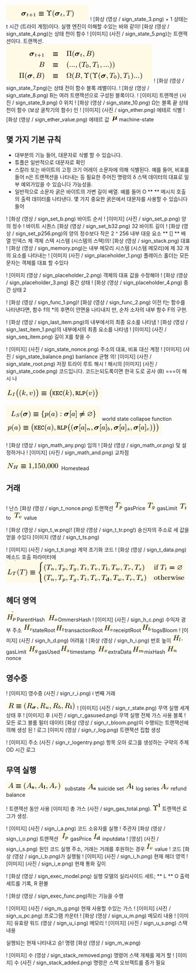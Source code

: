 

![image](picture/sign_state_1.png)
! [화상 (영상 / sign_state_3.png) + 1 상태는 t 시간 (트라이 계정)이다.
실행 엔진이 이해할 수있는 바와 같이! [화상 (영상 / sign_state_4.png)는 상태 천이 함수
! [이미지] (사진 / sign_state_5.png)는 트랜잭션이다. 트랜잭션.
![image](picture/sign_state_6.png)
! [화상 (영상 / sign_state_7.png)는 상태 전이 함수 블록 레벨이다.
! [화상 (영상 / sign_state_8.png) B는 여러 트랜잭션으로 구성된 블록이다.
! [이미지] 트랜잭션 (사진 / sign_state_9.png) 0 위치
! [화상 (영상 / sign_state_10.png) Ω는 블록 끝 상태 천이 함수 (보상 굴착기의 함수) 인
! [이미지] (사진 / sign_ether.png) 에테르 식별
! [화상 (영상 / sign_ether_value.png) 에테르 값
![image](picture/sign_machine_state.png) machine-state

## 몇 가지 기본 규칙

- 대부분의 기능 들어, 대문자로 식별 할 수 있습니다.
- 튜플은 일반적으로 대문자로 확인
- 스칼라 또는 바이트의 고정 크기 어레이 소문자에 의해 식별된다. 예를 들어, 비표를 들어 n은 트랜잭션을 나타내는 등 필요한 주어진 명령의 δ 스택 데이터의 대표로 일부 예외가있을 수 있습니다 가능성을.
- 일반적으로 소문자 굵은 바이트의 가변 길이 배열. 예를 들어 O ** ** 메시지 호출의 출력 데이터를 나타낸다. 몇 가지 중요한 굵은에서 대문자를 사용할 수 있습니다 들어


! [화상 (영상 / sign_set_b.png) 바이트 순서
! [이미지] (사진 / sign_set_p.png) 양의 정수
! 바이트 시퀀스 [화상 (영상 / sign_set_b32.png) 32 바이트 길이
! [화상 (영상 / sign_set_p256.png)의 양의 정수보다 작은 2 ^ 256
내부 대응 요소 ** [] ** 배열 인덱스
제 객체 스택 시스템 (시스템의 스택)의! [화상 (영상 / sign_stack.png) 대표
! [화상 (영상 / sign_memory.png)는 내부 메모리 시스템 (시스템 메모리)에 제 32 개의 요소를 나타내는
! [이미지 (사진 / sign_placeholder_1.png) 플레이스 홀더는 모든 문자는 객체를 대표 할 수있다

! [이미지 (영상 / sign_placeholder_2.png) 객체의 대표 값을 수정해야
! [화상 (영상 / sign_placeholder_3.png) 중간 상태
! [화상 (영상 / sign_placeholder_4.png) 중간 상태 2

! [화상 (영상 / sign_func_1.png)! [화상 (영상 / sign_func_2.png) 이전 f는 함수를 나타낸다면, 함수 f의 *의 후면이 안면을 나타내지 만, 순차 소자의 내부 함수 F의 구현.

! [화상 (영상 / sign_last_item.png)의 내부에서의 최종 요소를 나타냄
! [화상 (영상 / sign_last_item_1.png)의 내부에서의 최종 요소를 나타냄
! [이미지] (사진 / sign_seq_item.png) 길이 X를 찾을 수


! [이미지] (사진 / sign_state_nonce.png) 주소의 대표, 비표 대신 계정
! [이미지] (사진 / sign_state_balance.png) banlance 균형
의! [이미지] (사진 / sign_state_root.png) 저장 트라이 루트 해시
! 해시의 [이미지] (사진 / sign_state_code.png) 코드입니다. 코드는되도록이면 한국 도로 공사 (B) ===이 해시 나


![image](picture/sign_l1.png) 

![image](picture/sign_ls.png)  world state collapse function
![image](picture/sign_pa.png)


! [화상 (영상 / sign_math_any.png) 임의
! [화상 (영상 / sign_math_or.png) 및 설정하거나
! [이미지] (사진 / sign_math_and.png) 교차점

![image](picture/sign_homestead.png) Homestead
## 거래

! 난스 [화상 (영상 / sign_t_nonce.png) 트랜잭션
![image](picture/sign_t_gasprice.png) gasPrice
![image](picture/sign_t_gaslimit.png) gasLimit
![image](picture/sign_t_to.png) to
![image](picture/sign_t_value.png) value

! [화상 (영상 / sign_t_w.png)! [화상 (영상 / sign_t_tr.png!) 송신자의 주소로 세 값을 얻을 수있다 [이미지 (영상 / sign_t_ts.png)

! [이미지] (사진 / sign_t_ti.png) 계약 초기화 코드
! [화상 (영상 / sign_t_data.png) 메소드 호출 파라미터에
![image](picture/sign_t_lt.png) 

## 헤더 영역

![image](picture/sign_h_p.png)ParentHash
![image](picture/sign_h_o.png)OmmersHash
! [이미지] (사진 / sign_h_c.png) 수익자 광부 주소
![image](picture/sign_h_r.png)stateRoot
![image](picture/sign_h_t.png)transactionRoot
![image](picture/sign_h_e.png)receiptRoot
![image](picture/sign_h_b.png)logsBloom
! [이미지] (사진 / sign_h_d.png) 어려움
! [화상 (영상 / sign_h_i.png) 번호 높이
![image](picture/sign_h_l.png)gasLimit
![image](picture/sign_h_g.png)gasUsed
![image](picture/sign_h_s.png)timestamp
![image](picture/sign_h_x.png)extraData
![image](picture/sign_h_m.png)mixHash
![image](picture/sign_h_n.png)nonce
## 영수증

! [이미지] 영수증 (사진 / sign_r_i.png) i 번째 거래

![image](picture/sign_receipt.png)
! [이미지] (사진 / sign_r_state.png) 무역 실행 세계 상태 후
! [이미지] 후 (사진 / sign_r_gasused.png) 무역 실행 전체 가스 사용 블록
! 모든 로그 블룸 필터 데이터 [화상 (영상 / sign_r_bloom.png)이 수행되는 트랜잭션에 의해 생성 된
! 로그 [이미지 (영상 / sign_r_log.png) 트랜잭션 집합 생성

! [이미지] 주소 (사진 / sign_r_logentry.png) 항목 오아 로그를 생성하는 구약의 주제 OD 시간 로그

## 무역 실행
![image](picture/sign_substate_a.png) substate
![image](picture/sign_substate_as.png) suicide set
![image](picture/sign_substate_al.png) log series
![image](picture/sign_substate_ar.png) refund balance

! 트랜잭션 동안 사용 [이미지] 총 가스 (사진 / sign_gas_total.png).
![image](picture/sign_gas_log.png) 트랜잭션 로그가 생성.

! [이미지] (사진 / sign_i_a.png) 코드 소유자를 실행
! 주관자 [화상 (영상 / sign_i_o.png) 트랜잭션
![image](picture/sign_i_p.png) gasPrice
![image](picture/sign_i_d.png) inputdata
! [영상] (사진 / sign_i_s.png) 원인 코드 실행 주소, 거래는 거래를 후원하는 경우
![image](picture/sign_i_v.png) value
! 코드 [화상 (영상 / sign_i_b.png)가 실행될
! [이미지] (사진 / sign_i_h.png) 현재 헤더 영역
! [이미지] (사진 / sign_i_e.png) 현재 통화 깊이


! [화상 (영상 / sign_exec_model.png) 실행 모델의 실리사이드 세트; ** L ** O 출력 세트를 기록, R 환불

! [화상 (영상 / sign_exec_func.png)하는 기능을 수행

! [이미지] (사진 / sign_m_g.png) 현재 사용할 수있는 가스
! [이미지] (사진 / sign_u_pc.png) 프로그램 카운터
! [화상 (영상 / sign_u_m.png) 메모리 내용
! [이미지] 유효량 워드 (영상 / sign_u_i.png) 메모리
! [이미지] (사진 / sign_u_s.png) 스택 내용

실행되는 현재 나타내고 승! 명령 [화상 (영상 / sign_m_w.png)

! [이미지] 수 (영상 / sign_stack_removed.png) 명령어 스택 개체를 제거 할
! [이미지] 수 (사진 / sign_stack_added.png) 명령은 스택 오브젝트를 증가 필요
